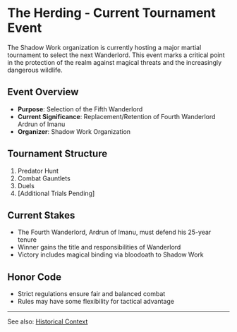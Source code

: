 # The Herding - Current Tournament Event

The Shadow Work organization is currently hosting a major martial tournament to select the next Wanderlord. This event marks a critical point in the protection of the realm against magical threats and the increasingly dangerous wildlife.

## Event Overview
- **Purpose**: Selection of the Fifth Wanderlord
- **Current Significance**: Replacement/Retention of Fourth Wanderlord Ardrun of Imanu
- **Organizer**: Shadow Work Organization

## Tournament Structure
1. Predator Hunt
2. Combat Gauntlets
3. Duels
4. [Additional Trials Pending]

## Current Stakes
- The Fourth Wanderlord, Ardrun of Imanu, must defend his 25-year tenure
- Winner gains the title and responsibilities of Wanderlord
- Victory includes magical binding via bloodoath to Shadow Work

## Honor Code
- Strict regulations ensure fair and balanced combat
- Rules may have some flexibility for tactical advantage

---
See also: [Historical Context](../stories/wanderlord_legacy.md)